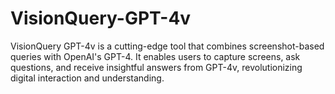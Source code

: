 # VisionQuery-GPT-4v
VisionQuery GPT-4v is a cutting-edge tool that combines screenshot-based queries with OpenAI's GPT-4. It enables users to capture screens, ask questions, and receive insightful answers from GPT-4v, revolutionizing digital interaction and understanding.

